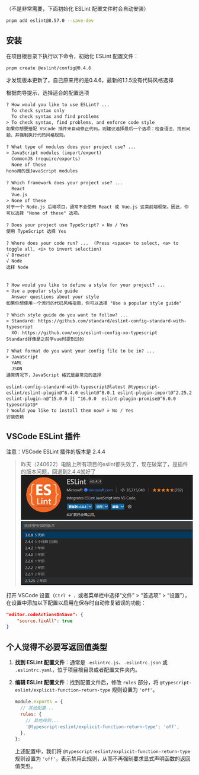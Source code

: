 （不是非常需要，下面初始化 ESLint 配置文件时会自动安装）
```bash
pnpm add eslint@8.57.0 --save-dev
```


## 安装
在项目根目录下执行以下命令，初始化 ESLint 配置文件：
```bash
pnpm create @eslint/config@0.4.6
```
才发现版本更新了，自己原来用的是0.4.6，最新的1.1.5没有代码风格选择

根据向导提示，选择适合的配置选项
```
? How would you like to use ESLint? ...
  To check syntax only
  To check syntax and find problems
> To check syntax, find problems, and enforce code style
如果你想要搭配 VSCode 插件来自动修正代码，则建议选择最后一个选项：检查语法、找到问题，并强制执行代码风格规则。

? What type of modules does your project use? ...
> JavaScript modules (import/export)
  CommonJS (require/exports)
  None of these
hono用的是JavaScript modules

? Which framework does your project use? ...
  React
  Vue.js
> None of these
对于一个 Node.js 后端项目，通常不会使用 React 或 Vue.js 这类前端框架。因此，你可以选择 "None of these" 选项。

? Does your project use TypeScript? » No / Yes
使用 TypeScript 选择 Yes

? Where does your code run? ...  (Press <space> to select, <a> to toggle all, <i> to invert selection)
√ Browser
√ Node
选择 Node


? How would you like to define a style for your project? ...
> Use a popular style guide
  Answer questions about your style
如果你想使用一个流行的代码风格指南，你可以选择 "Use a popular style guide"

? Which style guide do you want to follow? ...
> Standard: https://github.com/standard/eslint-config-standard-with-typescript
  XO: https://github.com/xojs/eslint-config-xo-typescript
Standard好像是之前学vue时提到过的

? What format do you want your config file to be in? ...
> JavaScript
  YAML
  JSON
通常情况下，JavaScript 格式是最常见的选择

eslint-config-standard-with-typescript@latest @typescript-eslint/eslint-plugin@^6.4.0 eslint@^8.0.1 eslint-plugin-import@^2.25.2 eslint-plugin-n@^15.0.0 || ^16.0.0  eslint-plugin-promise@^6.0.0 typescript@*
? Would you like to install them now? » No / Yes
安装依赖
```


## VSCode ESLint 插件
注意：VSCode ESLint 插件的版本是 2.4.4
> 昨天（240622）电脑上所有项目的eslint都失效了，现在破案了，是插件的版本问题，回退到2.4.4就好了
> ![](assets/89665243c88af3c0aad37ee781c9e33.png)
> ![](assets/1770af9808f4164e63ace4224be555f.png)

打开 VSCode 设置（`Ctrl + ，`或者菜单栏中选择“文件” > “首选项” > “设置”），在设置中添加以下配置以启用在保存时自动修复错误的功能：
```json
"editor.codeActionsOnSave": {
	"source.fixAll": true
}
```

## 个人觉得不必要写返回值类型
1. **找到 ESLint 配置文件**：通常是 `.eslintrc.js`、`.eslintrc.json` 或 `.eslintrc.yaml`，位于项目根目录或者配置文件夹内。

2. **编辑 ESLint 配置文件**：找到配置文件后，修改 `rules` 部分，将 `@typescript-eslint/explicit-function-return-type` 规则设置为 `'off'`。

   ```javascript
   module.exports = {
     // 其他配置...
     rules: {
       // 其他规则...
       '@typescript-eslint/explicit-function-return-type': 'off',
     },
   };
   ```

   上述配置中，我们将 `@typescript-eslint/explicit-function-return-type` 规则设置为 `'off'`，表示禁用此规则，从而不再强制要求显式声明函数的返回值类型。

